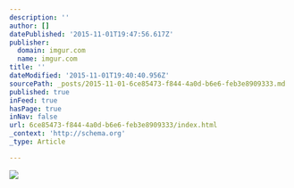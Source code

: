 ```yaml
---
description: ''
author: []
datePublished: '2015-11-01T19:47:56.617Z'
publisher:
  domain: imgur.com
  name: imgur.com
title: ''
dateModified: '2015-11-01T19:40:40.956Z'
sourcePath: _posts/2015-11-01-6ce85473-f844-4a0d-b6e6-feb3e8909333.md
published: true
inFeed: true
hasPage: true
inNav: false
url: 6ce85473-f844-4a0d-b6e6-feb3e8909333/index.html
_context: 'http://schema.org'
_type: Article

---
```

![](http://i.imgur.com/0KO6lC1.png)